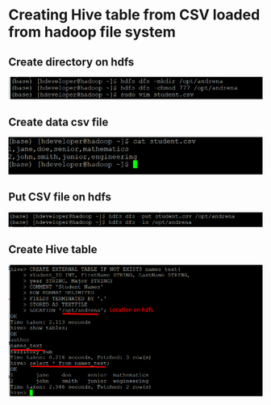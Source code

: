 # Creating Hive table from CSV loaded from hadoop file system

## Create directory on hdfs
![Alt text](/screen_shots/demo3/Screenshot_1.png?raw=true "Simple Code on IPython Notebooks")

## Create data csv file
![Alt text](/screen_shots/demo3/Screenshot_1.1.png?raw=true "Simple Code on IPython Notebooks")

## Put CSV file on hdfs
![Alt text](/screen_shots/demo3/Screenshot_1.2.png?raw=true "Simple Code on IPython Notebooks")

## Create Hive table
![Alt text](/screen_shots/demo3/Screenshot_2.png?raw=true "Simple Code on IPython Notebooks")

